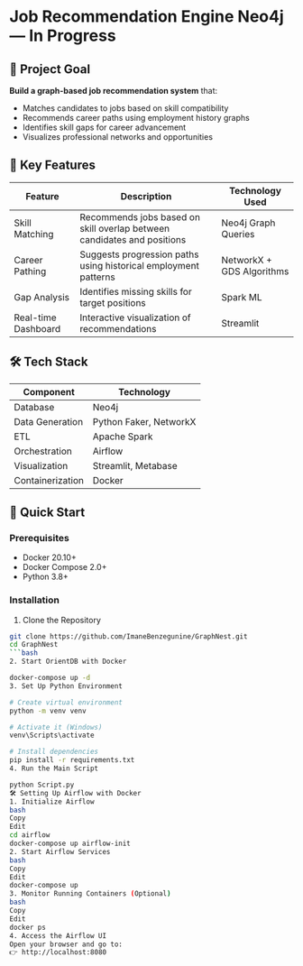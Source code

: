# Job Recommendation Engine Neo4j— In Progress

## 🎯 Project Goal
**Build a graph-based job recommendation system** that:
- Matches candidates to jobs based on skill compatibility
- Recommends career paths using employment history graphs
- Identifies skill gaps for career advancement
- Visualizes professional networks and opportunities

## 🌟 Key Features
| Feature | Description | Technology Used |
|---------|-------------|-----------------|
| Skill Matching | Recommends jobs based on skill overlap between candidates and positions | Neo4j Graph Queries |
| Career Pathing | Suggests progression paths using historical employment patterns | NetworkX + GDS Algorithms |
| Gap Analysis | Identifies missing skills for target positions | Spark ML |
| Real-time Dashboard | Interactive visualization of recommendations | Streamlit |



## 🛠️ Tech Stack

| Component          | Technology               |
|--------------------|--------------------------|
| Database           | Neo4j          |
| Data Generation    | Python Faker, NetworkX   |
| ETL                | Apache Spark   |
| Orchestration      | Airflow                  |
| Visualization      | Streamlit, Metabase      |
| Containerization   | Docker                   |

## 🚀 Quick Start

### Prerequisites
- Docker 20.10+
- Docker Compose 2.0+
- Python 3.8+

### Installation

1. Clone the Repository
```bash
git clone https://github.com/ImaneBenzegunine/GraphNest.git
cd GraphNest
```bash
2. Start OrientDB with Docker

docker-compose up -d
3. Set Up Python Environment

# Create virtual environment
python -m venv venv

# Activate it (Windows)
venv\Scripts\activate

# Install dependencies
pip install -r requirements.txt
4. Run the Main Script

python Script.py
🛠️ Setting Up Airflow with Docker
1. Initialize Airflow
bash
Copy
Edit
cd airflow
docker-compose up airflow-init
2. Start Airflow Services
bash
Copy
Edit
docker-compose up
3. Monitor Running Containers (Optional)
bash
Copy
Edit
docker ps
4. Access the Airflow UI
Open your browser and go to:
👉 http://localhost:8080